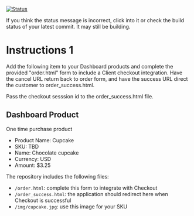 [![Status](https://img.shields.io/badge/status-NO%20COMMIT-blue.svg)](https://github.com/raysaavedra-work/bakery_scaffold_gPlpJHGPtw7lvRws)

If you think the status message is incorrect, click into it or check the build status of your latest commit. It may still be building.

# Instructions 1

Add the following item to your Dashboard products and complete the provided "order.html" form to include a Client checkout integration. Have the cancel URL return back to order form, and have the success URL direct the customer to order_success.html. 

Pass the checkout sesssion id to the order_success.html file.

## Dashboard Product
One time purchase product
* Product Name: Cupcake
* SKU: TBD
* Name: Chocolate cupcake
* Currency: USD
* Amount: $3.25

The repository includes the following files:
* `/order.html`: complete this form to integrate with Checkout
* `/order_success.html`: the application should redirect here when Checkout is successful
* `/img/cupcake.jpg`: use this image for your SKU
